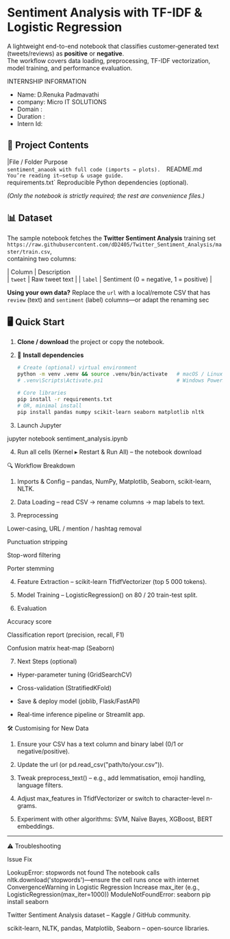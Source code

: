 # Sentiment Analysis with TF-IDF & Logistic Regression

A lightweight end-to-end notebook that classifies customer‐generated text (tweets/reviews) as **positive** or **negative**.  
The workflow covers data loading, preprocessing, TF-IDF vectorization, model training, and performance evaluation.

INTERNSHIP INFORMATION 
- Name: D.Renuka Padmavathi 
- company: Micro IT SOLUTIONS 
- Domain :
- Duration :
- Intern Id:
## 📂 Project Contents

|File / Folder                               Purpose                                                    
 `sentiment_anaook with full code (imports → plots). 
`README.md`                                   You’re reading it—setup & usage guide.                     
`requirements.txt`                    Reproducible Python dependencies (optional).               

*(Only the notebook is strictly required; the rest are convenience files.)*


## 📊 Dataset

The sample notebook fetches the **Twitter Sentiment Analysis** training set  
`https://raw.githubusercontent.com/dD2405/Twitter_Sentiment_Analysis/master/train.csv`,  
containing two columns:

| Column   | Description                                
| `tweet`  | Raw tweet text                             |
| `label`  | Sentiment (0 = negative, 1 = positive)     |

**Using your own data?** Replace the `url` with a local/remote CSV that has  
`review` (text) and `sentiment` (label) columns—or adapt the renaming sec

## 🖥️ Quick Start

1. **Clone / download** the project or copy the notebook.
2. 🔧 **Install dependencies**

   ```bash
   # Create (optional) virtual environment
   python -m venv .venv && source .venv/bin/activate   # macOS / Linux
   # .venv\Scripts\Activate.ps1                        # Windows PowerShell

   # Core libraries
   pip install -r requirements.txt
   # OR, minimal install
   pip install pandas numpy scikit-learn seaborn matplotlib nltk

3. Launch Jupyter

jupyter notebook sentiment_analysis.ipynb


4. Run all cells (Kernel ▸ Restart & Run All) – the notebook download

🔍 Workflow Breakdown

1. Imports & Config – pandas, NumPy, Matplotlib, Seaborn, scikit-learn, NLTK.


2. Data Loading – read CSV → rename columns → map labels to text.


3. Preprocessing

Lower-casing, URL / mention / hashtag removal

Punctuation stripping

Stop-word filtering

Porter stemming



4. Feature Extraction – scikit-learn TfidfVectorizer (top 5 000 tokens).


5. Model Training – LogisticRegression() on 80 / 20 train-test split.


6. Evaluation

Accuracy score

Classification report (precision, recall, F1)

Confusion matrix heat-map (Seaborn)



7. Next Steps (optional)

- Hyper-parameter tuning (GridSearchCV)

- Cross-validation (StratifiedKFold)

- Save & deploy model (joblib, Flask/FastAPI)

- Real-time inference pipeline or Streamlit app.



🛠️ Customising for New Data

1. Ensure your CSV has a text column and binary label (0/1 or negative/positive).


2. Update the url (or pd.read_csv("path/to/your.csv")).


3. Tweak preprocess_text() – e.g., add lemmatisation, emoji handling, language filters.


4. Adjust max_features in TfidfVectorizer or switch to character-level n-grams.


5. Experiment with other algorithms: SVM, Naïve Bayes, XGBoost, BERT embeddings.




---

⚠️ Troubleshooting

Issue	Fix

LookupError: stopwords not found	            The notebook calls nltk.download('stopwords')—ensure the cell runs once with internet
ConvergenceWarning in Logistic Regression	Increase max_iter (e.g., LogisticRegression(max_iter=1000))
ModuleNotFoundError: seaborn	pip install seaborn


Twitter Sentiment Analysis dataset – Kaggle / GitHub community.

scikit-learn, NLTK, pandas, Matplotlib, Seaborn – open-source libraries.


